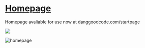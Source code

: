 # [Homepage](https://danggoodcode.com/startpage)

Homepage avaliable for use now at danggoodcode.com/startpage

<a href="https://www.patreon.com/danggoodcode"><img src="https://img.shields.io/badge/Patreon-Support%20my%20work-orange?style=for-the-badge&logo=patreon"/></a>

![homepage](https://i.redd.it/cbnzq36zj3601.gif)
